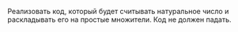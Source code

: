 Реализовать код, который будет считывать натуральное число и раскладывать его на простые множители. Код не должен падать.
